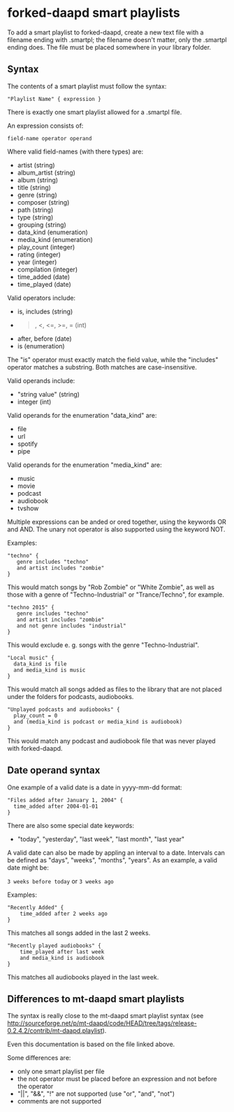 # forked-daapd smart playlists


To add a smart playlist to forked-daapd, create a new text file with a filename ending with .smartpl; 
the filename doesn't matter, only the .smartpl ending does. The file must be placed somewhere in your
library folder.


## Syntax

The contents of a smart playlist must follow the syntax:

```
"Playlist Name" { expression }
```

There is exactly one smart playlist allowed for a .smartpl file.


An expression consists of:

```
field-name operator operand
```

Where valid field-names (with there types) are:
* artist (string)
* album_artist (string)
* album (string)
* title (string)
* genre (string)
* composer (string)
* path (string)
* type (string)
* grouping (string)
* data_kind (enumeration)
* media_kind (enumeration)
* play_count (integer)
* rating (integer)
* year (integer)
* compilation (integer)
* time_added (date)
* time_played (date)

Valid operators include:
* is, includes (string)
* >, <, <=, >=, = (int)
* after, before (date)
* is (enumeration)

The "is" operator must exactly match the field value, while the "includes" operator matches a substring.
Both matches are case-insensitive.

Valid operands include:
* "string value" (string)
* integer (int)

Valid operands for the enumeration "data_kind" are:
* file
* url
* spotify
* pipe

Valid operands for the enumeration "media_kind" are:
* music
* movie
* podcast
* audiobook
* tvshow


Multiple expressions can be anded or ored together, using the keywords OR and AND. The unary not operator is also supported using the keyword NOT.

Examples:

```
"techno" {
   genre includes "techno"
   and artist includes "zombie"
}
```

This would match songs by "Rob Zombie" or "White Zombie", as well as those with a genre of "Techno-Industrial" or
"Trance/Techno", for example.

```
"techno 2015" {
   genre includes "techno"
   and artist includes "zombie"
   and not genre includes "industrial"
}
```

This would exclude e. g. songs with the genre "Techno-Industrial".

```
"Local music" {
  data_kind is file
  and media_kind is music
}
```

This would match all songs added as files to the library that are not placed under the folders for podcasts, audiobooks.

```
"Unplayed podcasts and audiobooks" {
  play_count = 0
  and (media_kind is podcast or media_kind is audiobook)
}
```

This would match any podcast and audiobook file that was never played with forked-daapd.


## Date operand syntax

One example of a valid date is a date in yyyy-mm-dd format:

```
"Files added after January 1, 2004" {
  time_added after 2004-01-01
}
```

There are also some special date keywords:
* "today", "yesterday", "last week", "last month", "last year"

A valid date can also be made by appling an interval to a date. Intervals can be defined as "days", "weeks", "months", "years".
As an example, a valid date might be:

```3 weeks before today``` or ```3 weeks ago```


Examples:

```
"Recently Added" {
    time_added after 2 weeks ago
}
```

This matches all songs added in the last 2 weeks.

```
"Recently played audiobooks" {
    time_played after last week
    and media_kind is audiobook
}
```

This matches all audiobooks played in the last week.


## Differences to mt-daapd smart playlists

The syntax is really close to the mt-daapd smart playlist syntax (see
http://sourceforge.net/p/mt-daapd/code/HEAD/tree/tags/release-0.2.4.2/contrib/mt-daapd.playlist).

Even this documentation is based on the file linked above.

Some differences are:
* only one smart playlist per file
* the not operator must be placed before an expression and not before the operator
* "||", "&&", "!" are not supported (use "or", "and", "not")
* comments are not supported

